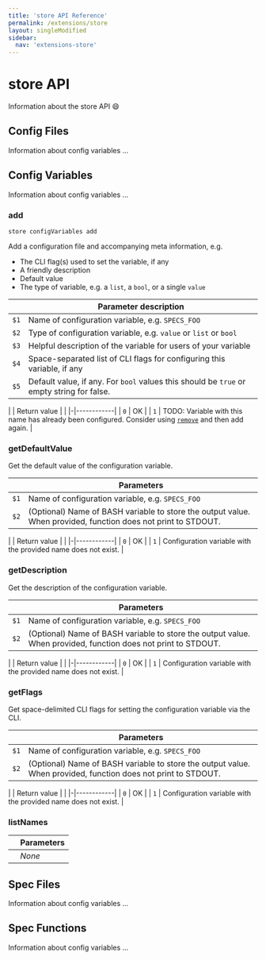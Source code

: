 ```yaml
---
title: 'store API Reference'
permalink: /extensions/store
layout: singleModified
sidebar:
  nav: 'extensions-store'
---
```


# store API

Information about the store API 😄

## Config Files

Information about config variables ...

## Config Variables

Information about config variables ...

### add

`store configVariables add`

Add a configuration file and accompanying meta information, e.g.

- The CLI flag(s) used to set the variable, if any
- A friendly description
- Default value
- The type of variable, e.g. a `list`, a `bool`, or a single `value`

| | Parameter description |
|-|------------|
| `$1` | Name of configuration variable, e.g. `SPECS_FOO` |
| `$2` | Type of configuration variable, e.g. `value` or `list` or `bool` |
| `$3` | Helpful description of the variable for users of your variable |
| `$4` | Space-separated list of CLI flags for configuring this variable, if any |
| `$5` | Default value, if any. For `bool` values this should be `true` or empty string for false. |

| | Return value | |
|-|------------|
| `0` | OK |
| `1` | TODO: Variable with this name has already been configured. Consider using [`remove`](#remove) and then add again. |

### getDefaultValue

Get the default value of the configuration variable.

| | Parameters |
|-|------------|
| `$1` | Name of configuration variable, e.g. `SPECS_FOO` |
| `$2` | (Optional) Name of BASH variable to store the output value. When provided, function does not print to STDOUT. |

| | Return value | |
|-|------------|
| `0` | OK |
| `1` | Configuration variable with the provided name does not exist. |

### getDescription

Get the description of the configuration variable.

| | Parameters |
|-|------------|
| `$1` | Name of configuration variable, e.g. `SPECS_FOO` |
| `$2` | (Optional) Name of BASH variable to store the output value. When provided, function does not print to STDOUT. |

| | Return value | |
|-|------------|
| `0` | OK |
| `1` | Configuration variable with the provided name does not exist. |

### getFlags

Get space-delimited CLI flags for setting the configuration variable via the CLI.

| | Parameters |
|-|------------|
| `$1` | Name of configuration variable, e.g. `SPECS_FOO` |
| `$2` | (Optional) Name of BASH variable to store the output value. When provided, function does not print to STDOUT. |

| | Return value | |
|-|------------|
| `0` | OK |
| `1` | Configuration variable with the provided name does not exist. |

### listNames

| | Parameters |
|-|------------|
| | _None_ |

## Spec Files

Information about config variables ...

## Spec Functions

Information about config variables ...


